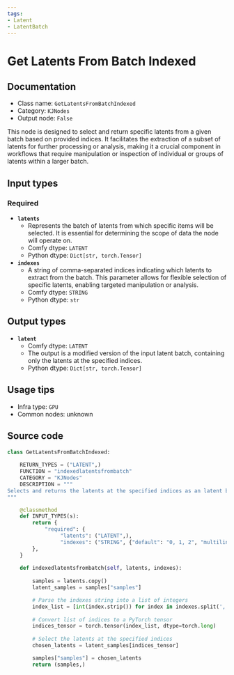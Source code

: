 ```yaml
---
tags:
- Latent
- LatentBatch
---
```


# Get Latents From Batch Indexed
## Documentation
- Class name: `GetLatentsFromBatchIndexed`
- Category: `KJNodes`
- Output node: `False`

This node is designed to select and return specific latents from a given batch based on provided indices. It facilitates the extraction of a subset of latents for further processing or analysis, making it a crucial component in workflows that require manipulation or inspection of individual or groups of latents within a larger batch.
## Input types
### Required
- **`latents`**
    - Represents the batch of latents from which specific items will be selected. It is essential for determining the scope of data the node will operate on.
    - Comfy dtype: `LATENT`
    - Python dtype: `Dict[str, torch.Tensor]`
- **`indexes`**
    - A string of comma-separated indices indicating which latents to extract from the batch. This parameter allows for flexible selection of specific latents, enabling targeted manipulation or analysis.
    - Comfy dtype: `STRING`
    - Python dtype: `str`
## Output types
- **`latent`**
    - Comfy dtype: `LATENT`
    - The output is a modified version of the input latent batch, containing only the latents at the specified indices.
    - Python dtype: `Dict[str, torch.Tensor]`
## Usage tips
- Infra type: `GPU`
- Common nodes: unknown


## Source code
```python
class GetLatentsFromBatchIndexed:
    
    RETURN_TYPES = ("LATENT",)
    FUNCTION = "indexedlatentsfrombatch"
    CATEGORY = "KJNodes"
    DESCRIPTION = """
Selects and returns the latents at the specified indices as an latent batch.
"""

    @classmethod
    def INPUT_TYPES(s):
        return {
            "required": {
                 "latents": ("LATENT",),
                 "indexes": ("STRING", {"default": "0, 1, 2", "multiline": True}),
        },
    } 
    
    def indexedlatentsfrombatch(self, latents, indexes):
        
        samples = latents.copy()
        latent_samples = samples["samples"] 

        # Parse the indexes string into a list of integers
        index_list = [int(index.strip()) for index in indexes.split(',')]
        
        # Convert list of indices to a PyTorch tensor
        indices_tensor = torch.tensor(index_list, dtype=torch.long)
        
        # Select the latents at the specified indices
        chosen_latents = latent_samples[indices_tensor]

        samples["samples"] = chosen_latents
        return (samples,)

```
